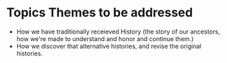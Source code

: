 # Topics Themes to be addressed

* How we have traditionally receieved History \(the story of our ancestors, how we're made to understand and honor and continue them.\)
* How we discover that alternative histories, and revise the original histories.

